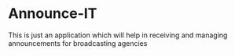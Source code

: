 # Announce-IT
This is just an application which will help in receiving and managing announcements for broadcasting agencies
